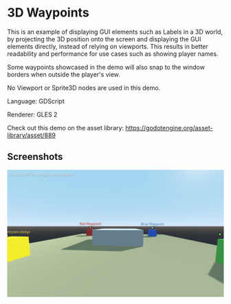 # 3D Waypoints

This is an example of displaying GUI elements such as Labels in a 3D world,
by projecting the 3D position onto the screen and displaying the GUI elements
directly, instead of relying on viewports. This results in better readability
and performance for use cases such as showing player names.

Some waypoints showcased in the demo will also snap to the window borders when
outside the player's view.

No Viewport or Sprite3D nodes are used in this demo.

Language: GDScript

Renderer: GLES 2

Check out this demo on the asset library: https://godotengine.org/asset-library/asset/889

## Screenshots

![Screenshot](screenshots/waypoints.png)

